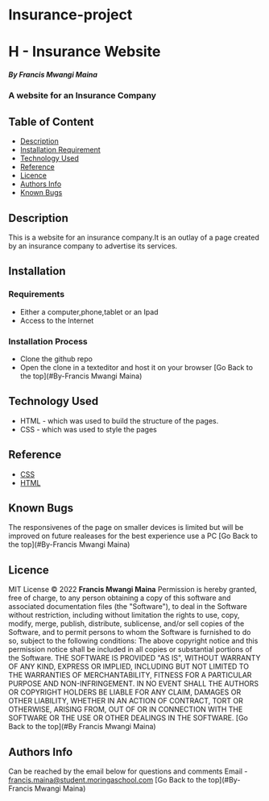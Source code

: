 # Insurance-project

# H - Insurance Website
##### By Francis Mwangi Maina
### A website for an Insurance Company

## Table of Content
+ [Description](#description)
+ [Installation Requirement](#Requirements)
+ [Technology Used](#technology-used)
+ [Reference](#reference)
+ [Licence](#licence)
+ [Authors Info](#Authors-Info)
+ [Known Bugs](#Known-Bugs)


## Description
<p>This is a website for an insurance company.It is an outlay of a page created by an insurance company to advertise its services.</p>

## Installation

### Requirements
* Either a computer,phone,tablet or an Ipad
* Access to the Internet

### Installation Process
* Clone the github repo
* Open the clone in a texteditor and host it on your browser
[Go Back to the top](#By-Francis Mwangi Maina)

## Technology Used
* HTML - which was used to build the structure of the pages.
* CSS - which was used to style the pages

## Reference
* [CSS](https://developer.mozilla.org/en-US/docs/Web/CSS)
* [HTML](https://developer.mozilla.org/en-US/docs/Glossary/HTML)

## Known Bugs
The responsivenes of the page on smaller devices is limited but will be improved on future realeases for the best experience use a PC
[Go Back to the top](#By-Francis Mwangi Maina)

## Licence

MIT License
:copyright: 2022 **Francis Mwangi Maina**
Permission is hereby granted, free of charge, to any person obtaining a copy
of this software and associated documentation files (the "Software"), to deal
in the Software without restriction, including without limitation the rights
to use, copy, modify, merge, publish, distribute, sublicense, and/or sell
copies of the Software, and to permit persons to whom the Software is
furnished to do so, subject to the following conditions:
The above copyright notice and this permission notice shall be included in all
copies or substantial portions of the Software.
THE SOFTWARE IS PROVIDED "AS IS", WITHOUT WARRANTY OF ANY KIND, EXPRESS OR
IMPLIED, INCLUDING BUT NOT LIMITED TO THE WARRANTIES OF MERCHANTABILITY,
FITNESS FOR A PARTICULAR PURPOSE AND NON-INFRINGEMENT. IN NO EVENT SHALL THE
AUTHORS OR COPYRIGHT HOLDERS BE LIABLE FOR ANY CLAIM, DAMAGES OR OTHER
LIABILITY, WHETHER IN AN ACTION OF CONTRACT, TORT OR OTHERWISE, ARISING FROM,
OUT OF OR IN CONNECTION WITH THE SOFTWARE OR THE USE OR OTHER DEALINGS IN THE
SOFTWARE.
[Go Back to the top](#By Francis Mwangi Maina)
## Authors Info
Can be reached by the email below for questions and comments
Email - francis.maina@student.moringaschool.com
[Go Back to the top](#By-Francis Mwangi Maina)
















































